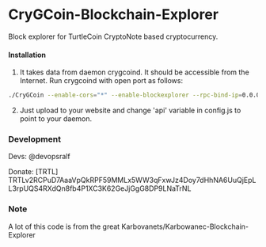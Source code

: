 # CryGCoin-Blockchain-Explorer
Block explorer for TurtleCoin CryptoNote based cryptocurrency.

#### Installation

1) It takes data from daemon crygcoind. It should be accessible from the Internet. Run crygcoind with open port as follows:
```bash
./CryGCoin --enable-cors="*" --enable-blockexplorer --rpc-bind-ip=0.0.0.0 --rpc-bind-port=17898
```
2) Just upload to your website and change 'api' variable in config.js to point to your daemon.


### Development
Devs:
    @devopsralf

Donate: [TRTL] TRTLv2RCPuD7AaaVpQkRPF59MMLx5WW3qFxwJz4Doy7dHhNA6UuQjEpLL3rpUQS4RXdQn8fb4P1XC3K62GeJjGgG8DP9LNaTrNL

### Note

A lot of this code is from the great Karbovanets/Karbowanec-Blockchain-Explorer
